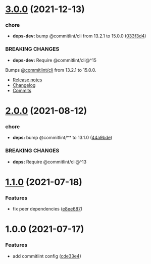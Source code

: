 # [3.0.0](https://github.com/dryauk/commitlint-config/compare/v2.0.0...v3.0.0) (2021-12-13)


### chore

* **deps-dev:** bump @commitlint/cli from 13.2.1 to 15.0.0 ([033f3d4](https://github.com/dryauk/commitlint-config/commit/033f3d455ba768a67ca7c1fe0112d5a197cdf618))


### BREAKING CHANGES

* **deps-dev:** Require @commitlint/cli@^15

Bumps [@commitlint/cli](https://github.com/conventional-changelog/commitlint/tree/HEAD/@commitlint/cli) from 13.2.1 to 15.0.0.
- [Release notes](https://github.com/conventional-changelog/commitlint/releases)
- [Changelog](https://github.com/conventional-changelog/commitlint/blob/master/@commitlint/cli/CHANGELOG.md)
- [Commits](https://github.com/conventional-changelog/commitlint/commits/v15.0.0/@commitlint/cli)

# [2.0.0](https://github.com/dryauk/commitlint-config/compare/v1.1.0...v2.0.0) (2021-08-12)


### chore

* **deps:** bump @commitlint/** to 13.1.0 ([44a9bde](https://github.com/dryauk/commitlint-config/commit/44a9bde5af35e2353728ed88dab875e592923a3b))


### BREAKING CHANGES

* **deps:** Require @commitlint/cli@^13

# [1.1.0](https://github.com/dryauk/commitlint-config/compare/v1.0.0...v1.1.0) (2021-07-18)


### Features

* fix peer dependencies ([e8ee687](https://github.com/dryauk/commitlint-config/commit/e8ee6879c54692d852ddf254f6d0ab0d7663a653))

# 1.0.0 (2021-07-17)


### Features

* add commitlint config ([cde33e4](https://github.com/dryauk/commitlint-config/commit/cde33e45d55b764890b9bf04371b63db1ea427a6))
